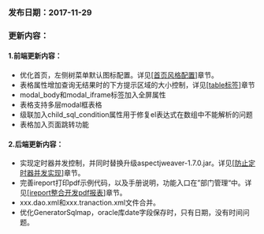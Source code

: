 ### 发布日期：2017-11-29

### 更新内容：

#### 1.前端更新内容：

* 优化首页，左侧树菜单默认图标配置。详见\[[首页风格配置](/kuang-jia-she-zhi/chang-yong-cai-535528-gong-80fd29-pei-zhi.md)\]章节。
* 表格属性增加查询无结果时的下方提示区域的大小控制，详见\[[table标签](/ji-ben-biao-dan-kong-jian/tablebiao-qian-3010-zhu-3011.md)\]章节
* modal_body和modal_iframe标签加入全屏属性
* 表格支持多层modal框表格
* 级联加入child_sql_condition属性用于修复el表达式在数组中不能解析的问题
* 表格加入页面跳转功能
#### 2.后端更新内容：

* 实现定时器并发控制，并同时替换升级aspectjweaver-1.7.0.jar。详见\[[防止定时器并发实现](/kuang-jia-she-zhi/fang-zhi-ding-shi-qi-bing-fa-shi-xian-3010-1-2-3.md)\]章节。
* 完善ireport打印pdf示例代码，以及手册说明，功能入口在”部门管理“中。详见\[[ireport整合开发pdf报表](/kuang-jia-she-zhi/bao-biao-he-da-yin/ireportzheng-he-kai-fa-pdf-bao-biao.md)\]章节。
* xxx.dao.xml和xxx.tranaction.xml文件合并。
* 优化GeneratorSqlmap，oracle库date字段保存时，只有日期，没有时间问题。



